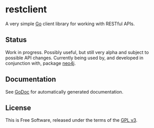 # restclient

A very simple [Go](http://golang.org) client library for working with RESTful
APIs.


## Status

Work in progress.  Possibly useful, but still very alpha and subject to
possible API changes.  Currently being used by, and developed in conjunction
with, package [neo4j](https://github.com/jmcvetta/neo4j).


## Documentation

See [GoDoc](http://godoc.org/github.com/jmcvetta/restclient) for automatically
generated documentation.


## License

This is Free Software, released under the terms of the [GPL
v3](http://www.gnu.org/copyleft/gpl.html).

